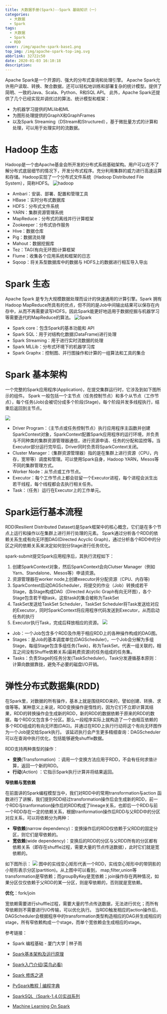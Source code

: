 ```yaml
---
title: 大数据手册(Spark)--Spark 基础知识（一）
categories:
  - 大数据
  - Spark
tags:
  - 大数据
  - Spark
  - RDD
cover: /img/apache-spark-base1.png
top_img: /img/apache-spark-top-img.svg
abbrlink: 32722c50
date: 2020-01-03 16:10:18
description:
---
```


Apache Spark是一个开源的、强大的分布式查询和处理引擎。
Apache Spark允许用户读取、转换、聚合数据，还可以轻松地训练和部署复杂的统计模型。提供了简明、一致的Java、Scala、Python、R和SQL API。
此外，Apache Spark还提供了几个已经实现并调优过的算法、统计模型和框架：

- 为机器学习提供的MLlib和ML
- 为图形处理提供的GraphX和GraphFrames
- 以及Spark Streaming（DStream和Structured），基于微批量方式的计算和处理，可以用于处理实时的流数据。

# Hadoop 生态

Hadoop是一个由Apache基金会所开发的分布式系统基础架构。用户可以在不了解分布式底层细节的情况下，开发分布式程序。充分利用集群的威力进行高速运算和存储。Hadoop实现了一个分布式文件系统（Hadoop Distributed File System），简称HDFS。
![hadoop](https://gitee.com/WilenWu/images/raw/master/common/hadoop-parts.PNG)

- Ambari：安装、部署、配置和管理工具
- HBase：实时分布式数据库
- HDFS：分布式文件系统
- YARN：集群资源管理系统
- MapReduce：分布式的离线并行计算框架
- Zookeeper：分布式协作服务
- Hive：数据仓库
- Pig：数据流处理
- Mahout：数据挖掘库
- Tez：TAG(有向无环图)计算框架
- Flume：收集各个应用系统和框架的日志
- Sqoop：将关系型数据库中的数据与 HDFS上的数据进行相互导入导出

# Spark 生态

Apache Spark 是专为大规模数据处理而设计的快速通用的计算引擎。Spark 拥有Hadoop MapReduce所具有的优点，但不同的是Job中间输出结果可以保存在内存中，从而不再需要读写HDFS，因此Spark能更好地适用于数据挖掘与机器学习等需要迭代的MapReduce的算法。
![Spark](https://gitee.com/WilenWu/images/raw/master/spark/spark-sys.PNG)

- Spark core：包含Spark的基本功能和 API
- Spark SQL：用于对结构化数据(DataFrame)进行处理
- Spark Streaming：用于进行实时流数据的处理
- Spark MLLib：分布式环境下的机器学习库
- Spark Graphx：控制图、并行图操作和计算的一组算法和工具的集合

# Spark 基本架构

一个完整的Spark应用程序(Application)，在提交集群运行时，它涉及到如下图所示的组件。
Spark 一般包括一个主节点（任务控制节点）和多个从节点（工作节点），每个任务(Job)会被切分成多个阶段(Stage)，每个阶段并发多线程执行，结束后返回到主节点。

![](https://gitee.com/WilenWu/images/raw/master/spark/spark-application.png)

- Driver Program：（主节点或任务控制节点）执行应用程序主函数并创建SparkContext对象，SparkContext配置Spark应用程序的运行环境，并负责与不同种类的集群资源管理器通信，进行资源申请、任务的分配和监控等。当Executor部分运行完毕后，Driver同时负责将SparkContext关闭。
- Cluster Manager：（集群资源管理器）指的是在集群上进行资源（CPU，内存，宽带等）调度和管理。可以使用Spark自身，Hadoop YARN，Mesos等不同的集群管理方式。
- Worker Node：从节点或工作节点。
- Executor：每个工作节点上都会驻留一个Executor进程，每个进程会派生出若干线程，每个线程都会去执行相关任务。
- Task：（任务）运行在Executor上的工作单元。


# Spark运行基本流程

RDD(Resilient Distributed Dataset)是Spark框架中的核心概念，它们是在多个节点上运行和操作以在集群上进行并行处理的元素。
Spark通过分析各个RDD的依赖关系生成有向无环图DAG(Directed Acyclic Graph)，通过分析各个RDD中的分区之间的依赖关系来决定如何划分Stage进行任务优化。

spark-submit提交Spark应用程序后，其执行流程如下：
1. 创建SparkContext对象，然后SparkContext会向Clutser Manager（例如Yarn、Standalone、Mesos等）申请资源。
2. 资源管理器在worker node上创建executor并分配资源（CPU、内存等)
3. SparkContext启动DAGScheduler，将提交的作业（Job）转换成若干Stage，各Stage构成DAG（Directed Acyclic Graph有向无环图），各个Stage包含若干相task，这些task的集合被称为TaskSet
4. TaskSet发送给TaskSet Scheduler，TaskSet Scheduler将Task发送给对应的Executor，同时SparkContext将应用程序代码发送到Executor，从而启动任务的执行
5. Executor执行Task，完成后释放相应的资源。
![](https://gitee.com/WilenWu/images/raw/master/spark/spark-submit.png)

- Job：一个Job包含多个RDD及作用于相应RDD上的各种操作构成的DAG图。
- Stages：是Job的基本调度单位(DAGScheduler)，一个Job会分解为多组Stage，每组Stage包含多组任务(Task)，称为TaskSet，代表一组关联的，相互之间没有Shuffle依赖关系(最耗费资源)的任务组成的任务集。
- Tasks：负责Stage的任务分发(TaskScheduler)，Task分发遵循基本原则：计算向数据靠拢，避免不必要的磁盘I/O开销。

# 弹性分布式数据集(RDD)

在Spark里，对数据的所有操作，基本上就是围绕RDD来的，譬如创建、转换、求值等等。某种意义上来说，RDD变换操作是惰性的，因为它们不立即计算其结果，RDD的转换操作会生成新的RDD，新的RDD的数据依赖于原来的RDD的数据，每个RDD又包含多个分区。那么一段程序实际上就构造了一个由相互依赖的多个RDD组成的有向无环图(DAG)。并通过在RDD上执行行动将这个有向无环图作为一个Job提交给Spark执行。
该延迟执行会产生更多精细查询：DAGScheduler可以在查询中执行优化，包括能够避免shuffle数据。

RDD支持两种类型的操作：
-   **变换**(Transformation) ：调用一个变换方法应用于RDD，不会有任何求值计算，返回一个新的RDD。
-   **行动**(Action)  ：它指示Spark执行计算并将结果返回。

**窄依赖与宽依赖**

在前面讲的Spark编程模型当中，我们对RDD中的常用transformation与action 函数进行了讲解，我们提到RDD经过transformation操作后会生成新的RDD，前一个RDD与tranformation操作后的RDD构成了lineage关系，也即后一个RDD与前一个RDD存在一定的依赖关系，根据tranformation操作后RDD与父RDD中的分区对应关系，可以将依赖分为两种：
- **窄依赖**(narrow dependency)：变换操作后的RDD仅依赖于父RDD的固定分区，则它们是窄依赖的。
- **宽依赖**(wide dependency)：变换后的RDD的分区与父RDD所有的分区都有依赖关系（即存在shuffle过程，需要大量的节点传送数据），此时它们就是宽依赖的。

如下图所示：
![](https://gitee.com/WilenWu/images/raw/master/spark/spark-dependency.png)
图中的实线空心矩形代表一个RDD，实线空心矩形中的带阴影的小矩形表示分区(partition)。从上图中可以看到， map,filter,union等transformation是窄依赖；而groupByKey是宽依赖；join操作存在两种情况，如果分区仅仅依赖于父RDD的某一分区，则是窄依赖的，否则就是宽依赖。

**优化**：fork/join

宽依赖需要进行shuffle过程，需要大量的节点传送数据，无法进行优化；而所有窄依赖则不需要进行I/O传输，可以优化执行。
当RDD触发相应的action操作后，DAGScheduler会根据程序中的transformation类型构造相应的DAG并生成相应的stage，所有窄依赖构成一个stage，而单个宽依赖会生成相应的stage。




参考链接：
- Spark 编程基础 - 厦门大学 | 林子雨
- [Spark基本架构及运行原理](https://blog.csdn.net/zxc123e/article/details/79912343)


- [Spark入门介绍(菜鸟必看)](https://blog.csdn.net/Joker992/article/details/50043349)
- [Spark 修炼之道](https://blog.csdn.net/lovehuangjiaju/category_9264349.html)
- [PySpark教程 | 编程字典](http://codingdict.com/article/8880)
- [SparkSQL（Spark-1.4.0)实战系列][sparksql]
- [Machine Learning On Spark][ml]

[sparksql]: https://blog.csdn.net/lovehuangjiaju/article/details/46900585
[ml]: https://blog.csdn.net/lovehuangjiaju/article/details/48297921





